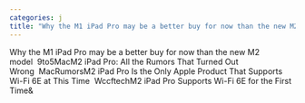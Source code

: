 ```yaml
---
categories: j
title: "Why the M1 iPad Pro may be a better buy for now than the new M2 model  9to5Mac"
---
```

Why the M1 iPad Pro may be a better buy for now than the new M2 model&nbsp;&nbsp;9to5MacM2 iPad Pro: All the Rumors That Turned Out Wrong&nbsp;&nbsp;MacRumorsM2 iPad Pro Is the Only Apple Product That Supports Wi-Fi 6E at This Time&nbsp;&nbsp;WccftechM2 iPad Pro Supports Wi-Fi 6E for the First Time&